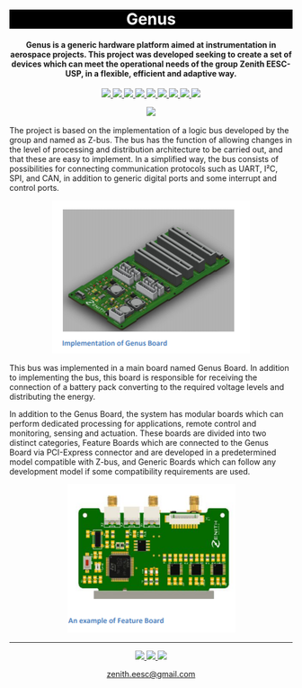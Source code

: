 <h1 align="center" style="color:white; background-color:black">Genus</h1>
<h4 align="center">Genus is a generic hardware platform aimed at instrumentation in aerospace projects. This project was developed seeking to create a set of devices which can meet the operational needs of the group Zenith EESC-USP, in a flexible, efficient and adaptive way.</h4>

<p align="center">
	<a href="http://zenith.eesc.usp.br/">
    <img src="https://img.shields.io/badge/Zenith-Embarcados-black?style=for-the-badge"/>
    </a>
    <a href="https://eesc.usp.br/">
    <img src="https://img.shields.io/badge/Linked%20to-EESC--USP-black?style=for-the-badge"/>
    </a>
    <a href="https://github.com/zenitheesc/Genus/blob/main/LICENSE">
    <img src="https://img.shields.io/github/license/zenitheesc/Genus?style=for-the-badge"/>
    </a>
    <a href="https://github.com/zenitheesc/Genus/issues">
    <img src="https://img.shields.io/github/issues/zenitheesc/Genus?style=for-the-badge"/>
    </a>
    <a href="https://github.com/zenitheesc/Genus/commits/main">
    <img src="https://img.shields.io/github/commit-activity/m/zenitheesc/Genus?style=for-the-badge">
    </a>
    <a href="https://github.com/zenitheesc/Genus/graphs/contributors">
    <img src="https://img.shields.io/github/contributors/zenitheesc/Genus?style=for-the-badge"/>
    </a>
    <a href="https://github.com/zenitheesc/Genus/commits/main">
    <img src="https://img.shields.io/github/last-commit/zenitheesc/Genus?style=for-the-badge"/>
    </a>
    <a href="https://github.com/zenitheesc/Genus/issues">
    <img src="https://img.shields.io/github/issues-raw/zenitheesc/Genus?style=for-the-badge" />
    </a>
    <a href="https://github.com/zenitheesc/Genus/pulls">
    <img src = "https://img.shields.io/github/issues-pr-raw/zenitheesc/Genus?style=for-the-badge">
    </a>
</p>

<p align="center">
	<img src = "https://raw.githubusercontent.com/zenitheesc/Genus/enhancement/gif/doc/output.gif"/>
</p>

The project is based on the implementation of a logic bus developed by the group and named as Z-bus. The bus has the function of allowing changes in the level of processing and distribution architecture to be carried out, and that these are easy to implement. In a simplified way, the bus consists of possibilities for connecting communication protocols such as UART, I²C, SPI, and CAN, in addition to generic digital ports and some interrupt and control ports.

<p align="center">
	<img src = "https://raw.githubusercontent.com/zenitheesc/Zenith-Wiki/gh-pages/assets/images/genus1.png"/>
</p>

This bus was implemented in a main board named Genus Board. In addition to implementing the bus, this board is responsible for receiving the connection of a battery pack converting to the required voltage levels and distributing the energy.

In addition to the Genus Board, the system has modular boards which can perform dedicated processing for applications, remote control and monitoring, sensing and actuation. These boards are divided into two distinct categories, Feature Boards which are connected to the Genus Board via PCI-Express connector and are developed in a predetermined model compatible with Z-bus, and Generic Boards which can follow any development model if some compatibility requirements are used.

<p align="center">
	<img src="https://raw.githubusercontent.com/zenitheesc/Zenith-Wiki/gh-pages/assets/images/genus2.png"/>
</p>

---

<p align="center">
    <a href="http://zenith.eesc.usp.br">
    <img src="https://img.shields.io/badge/Check%20out-Zenith's Oficial Website-black?style=for-the-badge" />
    </a> 
    <a href="https://www.facebook.com/zenitheesc">
    <img src="https://img.shields.io/badge/Like%20us%20on-facebook-blue?style=for-the-badge"/>
    </a> 
    <a href="https://www.instagram.com/zenith_eesc/">
    <img src="https://img.shields.io/badge/Follow%20us%20on-Instagram-red?style=for-the-badge"/>
    </a>

</p>
<p align = "center">
<a href="zenith.eesc@gmail.com">zenith.eesc@gmail.com</a>
</p>

